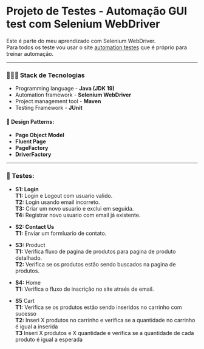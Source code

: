 # Projeto de Testes - Automação GUI test com Selenium WebDriver
Este é parte do meu aprendizado com Selenium WebDriver.</br>
Para todos os teste vou usar o site [automation testes](https://automationexercise.com/) que é próprio para treinar automação.

***
### 👨🏻‍💻 Stack de Tecnologias
- Programming language - **Java (JDK 19)**
- Automation framework - **Selenium WebDriver** 
- Project management tool - **Maven**
- Testing Framework - **JUnit** 

#### 🎨 Design Patterns:
- **Page Object Model**
- **Fluent Page** 
- **PageFactory**
- **DriverFactory** 

***
### 🧪 Testes:
- **S1: Login**  
  **T1:** Login e Logout com usuario valido.  
  **T2:** Login usando email incorreto.</br>
  **T3:** Criar um novo usuario e exclui em seguida. </br>
  **T4:** Registrar novo usuario com email já existente.

- **S2: Contact Us**  
  **T1:** Enviar um formluario de contato.

- **S3:** Product</br>
  **T1:** Verifica fluxo de pagina de produtos para pagina de produto detalhado.</br>
  **T2:** Verifica se os produtos estão sendo buscados na pagina de produtos.

- **S4:** Home</br>
  **T1:** Verifica o fluxo de inscrição no site atraés de email.

- **S5** Cart</br>
  **T1:** Verifica se os produtos estão sendo inseridos no carrinho com sucesso</br>
  **T2:** Inseri X produtos no carrinho e verifica se a quantidade no carrinho é igual a inserida</br>
  **T3** Inseri X produtos e X quantidade e verifica se a quantidade de cada produto é igual a esperada
